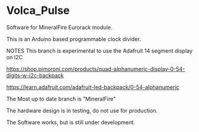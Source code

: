 # Volca_Pulse

Software for MineralFire Eurorack module.

This is an Arduino based programmable clock divider.

NOTES
This branch is experimental to use the Adafruit 14 segment display on I2C

https://shop.pimoroni.com/products/quad-alphanumeric-display-0-54-digits-w-i2c-backpack

https://learn.adafruit.com/adafruit-led-backpack/0-54-alphanumeric

The Most up to date branch is "MineralFire"

The hardware design is in testing, do not use for production.

The Software works, but is still under development.


